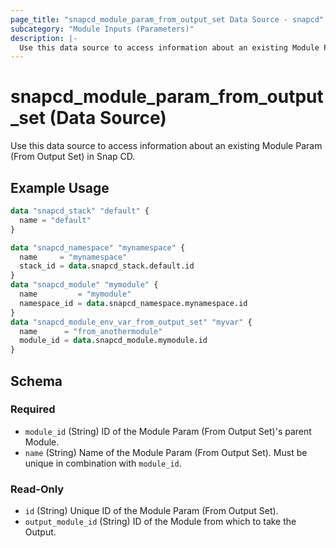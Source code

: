 ```yaml
---
page_title: "snapcd_module_param_from_output_set Data Source - snapcd"
subcategory: "Module Inputs (Parameters)"
description: |-
  Use this data source to access information about an existing Module Param (From Output Set) in Snap CD.
---
```


# snapcd_module_param_from_output_set (Data Source)

Use this data source to access information about an existing Module Param (From Output Set) in Snap CD.


## Example Usage

```terraform
data "snapcd_stack" "default" {
  name = "default"
}

data "snapcd_namespace" "mynamespace" {
  name     = "mynamespace"
  stack_id = data.snapcd_stack.default.id
}
data "snapcd_module" "mymodule" {
  name         = "mymodule"
  namespace_id = data.snapcd_namespace.mynamespace.id
}
data "snapcd_module_env_var_from_output_set" "myvar" {
  name      = "from_anothermodule"
  module_id = data.snapcd_module.mymodule.id
}
```

<!-- schema generated by tfplugindocs -->
## Schema

### Required

- `module_id` (String) ID of the Module Param (From Output Set)'s parent Module.
- `name` (String) Name of the Module Param (From Output Set).  Must be unique in combination with `module_id`.

### Read-Only

- `id` (String) Unique ID of the Module Param (From Output Set).
- `output_module_id` (String) ID of the Module from which to take the Output.
